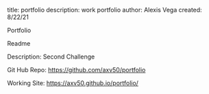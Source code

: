 title: portfolio
description: work portfolio
author: Alexis Vega
created: 8/22/21

Portfolio

Readme

Description:
Second Challenge 

Git Hub Repo:
https://github.com/axv50/portfolio

Working Site:
https://axv50.github.io/portfolio/